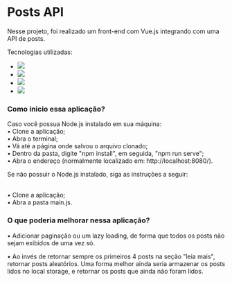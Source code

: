# Posts API

<p>Nesse projeto, foi realizado um front-end com Vue.js integrando com uma API de posts.
<br>
</p>

Tecnologias utilizadas:
* <img src="https://img.shields.io/badge/HTML5-E34F26?style=for-the-badge&logo=html5&logoColor=white">
* <img src="https://img.shields.io/badge/CSS3-1572B6?style=for-the-badge&logo=css3&logoColor=white">
* <img src="https://img.shields.io/badge/JavaScript-323330?style=for-the-badge&logo=javascript&logoColor=F7DF1E">
* <img src="https://img.shields.io/badge/Vue.js-35495E?style=for-the-badge&logo=vuedotjs&logoColor=4FC08D">

<h3>Como inicio essa aplicação?</h3>

<p>Caso você possua Node.js instalado em sua máquina:
<br>
  • Clone a aplicação;
  <br>
  • Abra o terminal;
  <br>
  • Vá até a página onde salvou o arquivo clonado;
  <br>
  • Dentro da pasta, digite "npm install", em seguida, "npm run serve";
  <br>
  • Abra o endereço (normalmente localizado em: http://localhost:8080/).
  <br>
  
  
<p>Se não possuir o Node.js instalado, siga as instruções a seguir:</p>
<br>
  • Clone a aplicação;
  <br>  
  • Abra a pasta main.js.
  <br>
  
  
<h3>O que poderia melhorar nessa aplicação?</h3>

<p>• Adicionar paginação ou um lazy loading, de forma que todos os posts não sejam exibidos de uma vez só.</p>
<p>• Ao invés de retornar sempre os primeiros 4 posts na seção "leia mais", retornar posts aleatórios. Uma forma melhor ainda seria armazenar os posts lidos no local storage, e retornar os posts que ainda não foram lidos.</p>
